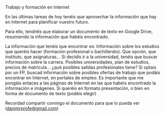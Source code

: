 Trabajo y formación en Internet 

En las últimas tareas de hoy tenéis que aprovechar la información que hay en Internet para planificar vuestro futuro. 

Para ello, tendréis que elaborar un documento de texto en Google Drive, resumiendo la información que habéis encontrado. 

La información que tenéis que encontrar es:
Información sobre los estudios que queréis hacer (formación profesional o bachillerato). Que opción, que instituto, que asignaturas… 
Si decidís ir a la universidad, tenéis que buscar información sobre la carrera. Posibles universidades, plan de estudios, precios de matrícula… ¿qué posibles salidas profesionales tiene? 
Si optais por un FP, buscad información sobre posibles ofertas de trabajo que podáis encontrar en Internet, en portales de empleo. 
Es importante que me pongáis enlaces a las páginas de Internet en las que habéis encontrado la información e imágenes. Si queréis en formato presentación, o bien en forma de documento de texto (podéis elegir) 

Recordad compartir conmigo el documento para que lo pueda ver (danimrprofe@gmail.com)

